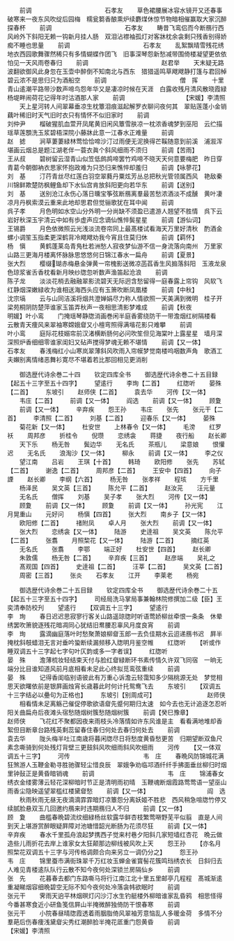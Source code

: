 <!-- { "loadSidebar": true } -->
　　前调　　　　　　　　　　　　石孝友
　　草色裙腰展冰容水镜开又还春事破寒来一夜东风吹绽后园梅　糯瓮篘香酿熏炉续麝煤休惊节物暗相催赢取大家沉醉探春杯
　　前调　　　　　　　　　　　　石孝友
　　畴昔飞鸾侣而今断鴈行西风岭外下斜阳无赖一钩新月挂人肠　双泪沾襟袖孤灯对客牀枕余衾剩只残香别得娇痴不睡也思量
　　前调　　　　　　　　　　　　石孝友
　　乱絮飘晴雪残花绣地衣西园歌舞骤然稀只有多情蝴蝶作团飞　旧事深琴怨新愁减带围倚楼凝望更依依怕见一天风雨卷春归
　　前调　　　　　　　　　　　　赵君举
　　天末疑无路波翻欲御风此身忽在玉壶中醉倒不知南北与西东　猎猎遥鸣草飕飕静打篷与君回棹碧云浓不是思归只为酒船空
　　前调　　　　　　　　　　　　僧　挥
　　十里青山逺潮平路带沙数声啼鸟怨年华又是凄凉时候在天涯　白露收残月清风散晓霞緑杨堤畔闹荷花记得年时沽酒那人家
　　前调　　　　　　　　　　【宋媛】李清照
　　天上星河转人间翠幕垂凉生枕簟泪痕滋起解罗衣聊问夜何其　翠贴莲蓬小金销藕叶稀旧时天气旧时衣只有情怀不似旧家时
　　前调　　　　　　　　　　　　刘仲尹
　　榴破猩肌血萱开凤尾黄旧闲风簟雪肤凉一枕浓香魂梦到巫阳　云纻描瑶草莲顋洗玉浆碧梧深院小藤牀此意一江春水正难量
　　前调　　　　　　　　　　　　赵　摅
　　涧草萋萋緑林莺恰恰啼沙汀过雨便无泥换得芒鞵随意到前溪　浦溆浑堪画云烟总是题江湖老伴一蓑衣眞个斜风细雨不须归
　　前调【苦雨】　　　　　　　　　　王从叔
　　碧树留云湿青山似笠低鹧鸪啼罢竹鸡啼不晓天天何意要梅肥　昨日穿青葛今朝御衲衣思家怀抱政难为只恐归来憔悴却羞归
　　前调【咏蓼花】　　　　　　　　　　刘　基
　　汀荇青丝尽红莲白羽空翠蕤丹粟炫芳丛总把秋光管领属西风　艳敌秦川锦鲜欺楚防枫鲤鱼却下水仙宫肯放斜阳更向若华东
　　前调【送别】　　　　　　　　　　刘　基
　　送别沧江永伤心落日曛宝筝弦断鴈离羣最苦愁浓酒淡不成醺　黄叶凄凉月丹枫索漠云重来此地却思君但觉骊歌犹在耳中闻
　　前调　　　　　　　　　　　　呉子孝
　　月色明如水空山分外明一分尚缺不须盈已遣游人翘望不胜情　呉下云岩好秋深玉宇清云中如有歩虚声应念谪仙憔悴鬓星星
　　前调【游仙词】　　　　　　　　　　王锡爵
　　月色依微照云光浅淡流卷帘同上最髙楼试看海天万里好清秋　酌酒金螺小调笙玉指柔更深鹤背冷飕飕劝我今宵且住莫归休
　　前调【羁怀】　　　　　　　　　　杨　愼
　　黄鹤蓬莱岛青鳬杜若洲愁人寂夜梦仙游不信一身流落向南州　万里家山路三更海月楼离怀脉脉思悠悠何日锦江春水一扁舟
　　前调【夏景】　　　　　　　　　　张大烈
　　樱缀瑚赤梅悬金弹黄一帘槐影送微凉菡萏香生风搧落斜阳　玉液龙泉色琼浆雀舌香枕看新月映纱牎忽听数声渔笛起沧浪
　　前调　　　　　　　　　　　　陈子龙
　　淡淡花梢去融融翠影流碧天无际迥含愁留得一庭春露上帘钩　风软飞红静烟深嫩緑收为谁相送海西头应有玉箫吹断凤凰楼
　　前调【中秋】　　　　　　　　　　沈宗塙
　　云与山同洁溪将烟共澄婵娟尽力称人情欲照一天美满到微明　桂子开梁苑桐阴防楚萍谁家玉笛弄秋声一夜相思清影梦难成
　　前调【秋夜　　　　　　　　明媛】叶小鸾
　　门掩瑶琴静牎消画巻闲半庭香雾绕防干一带澹烟红树隔楼看　云散青天痩风来翠袖寒嫦娥睂又小檀弯照得满堦花影只难攀
　　前调　　　　　　　　　　　叶小鸾
　　庭际花枝嫋帘前汉渚横断肠何必问吹笙但见海棠叶上露星星　墙月深深照炉香细细零谁家闺妇又砧声搅得梦魂无赖不堪情
　　前调【又一体】　　　　　　　　　　石孝友
　　春浅梅红小山寒岚翠薄斜风吹雨入帘幙梦觉南楼呜咽数声角　歌酒工夫嬾别离情绪恶舞衫寛尽不堪着若比那回相见更消削





　　御选歴代诗余巻二十四
　　钦定四库全书
　　御选歴代诗余巻二十五目録【起五十三字至五十四字】
　　望逺行
　　李珣【二首】
　　红牎听
　　晏殊【二首】
　　东坡引
　　赵师侠【二首】
　　袁去华
　　河传【又一体】
　　韦庄【二首】
　　前调【又一体】
　　阎选
　　前调【又一体】
　　顾夐
　　前调【又一体】
　　辛弃疾
　　怨王孙
　　韦庄
　　张先
　　张元干【二首】
　　李清照【二首】
　　刘基【二首】
　　迎春乐【又一体】
　　晏殊
　　菊花新【又一体】
　　杜安世
　　上林春令【又一体】
　　毛滂
　　红罗袄
　　周邦彦
　　折桂令
　　倪瓒
　　恋绣衾
　　蒋捷
　　夜行船
　　赵长卿
　　天下乐
　　杨无咎
　　鬓边华
　　无名氏
　　茶瓶儿
　　梁意娘
　　恨懽迟
　　无名氏
　　浪淘沙【又一体】
　　柳永
　　前调【又一体】
　　李之仪
　　望江南
　　吕岩
　　王琪【十首】
　　韩琦
　　欧阳修
　　张先
　　苏轼【二首】
　　谢逸【二首】
　　周邦彦【二首】
　　王安中【四首】
　　向子諲
　　赵长卿
　　李纲【六首】
　　杨无咎
　　张孝祥
　　程垓
　　方千里
　　杨泽民
　　吴文英【三首】
　　陈允平【二首】
　　赵汝茪
　　汪元量
　　无名氏
　　僧挥
　　刘基
　　吴子孝
　　张大烈
　　河传【又一体】
　　顾夐
　　前调【又一体】
　　顾夐
　　前调【又一体】
　　孙光宪
　　江月晃重山
　　元好问
　　杨愼【四首】
　　张大烈
　　南乡子【又一体】
　　欧阳修【二首】
　　禇附凤
　　卓人月
　　张大烈
　　前调【又一体】
　　张大烈
　　恋绣衾【又一体】
　　陆游
　　史逹祖
　　吴文英
　　陈允平【二首】
　　张翥
　　月照棃花【又一体】
　　陆游【二首】
　　摘红英
　　无名氏
　　张翥
　　李鄂
　　端正好
　　杜安世【四首】
　　赵长卿
　　朱敦儒
　　杨无咎【二首】
　　辛弃疾【三首】
　　赵彦端
　　吴礼之
　　髙观国【四首】
　　史逹祖【二首】
　　汪莘【二首】
　　吴文英【二首】
　　周密【三首】
　　张炎
　　石孝友
　　江开
　　李莱老
　　杨宛




　　御选歴代诗余巻二十五目録
　　钦定四库全书
　　御选歴代诗余巻二十五【起五十三字至五十四字】
　　司经局洗马掌局事兼翰林院修撰加二级【臣】王奕清奉防校刋
　　望逺行
　　【双调五十三字】
　　望逺行　　　　　　　　　　　李　珣
　　春日迟迟思寂寥行客关山路遥琼牎时听语莺娇柳丝牵恨一条条　休晕绣罢吹箫貌逐残花暗凋同心犹结旧帬腰忍辜风月度良宵
　　前调　　　　　　　　　　　　李　珣
　　露滴幽庭落叶时愁聚萧娘柳睂玉郎一去负佳期水云迢递鴈书迟　屛半掩枕斜攲蜡泪无言对垂吟蛩断续漏频移入牎明月鉴空帷
　　红牎听
　　【听或作睡双调五十三字起七字句叶仄韵或多一字者误】
　　红牎听　　　　　　　　　　　晏　殊
　　澹薄梳妆轻结束天付与脸红睂緑断环书素传情久许双飞同宿　一晌无端分比目谁知道风前月底相看未足此心终拟觅鸾弦重续
　　前调　　　　　　　　　　　　晏　殊
　　记得香闺临别语彼此有万重心诉澹云轻霭知多少隔桃源无处　梦觉相思天欲曙依前是银屛画烛宵长歳暮此时何计托鸳鸯飞去
　　东坡引
　　【双调五十三字结必以疉句为正格也】
　　东坡引【别周成可】　　　　　　　　　赵师侠
　　相看情未足离觞己催促停歌欲语睂先蹙何期归太速　如今去也无计追逐怎忍听阳关曲扁舟后夜滩头宿愁随烟树簇愁随烟树簇
　　前调【癸巳豫章】　　　　　　　　　　赵师侠
　　飞花红不聚都因夜来雨枝头冷落情如许东风谁是主　看看满地堆却香絮但目断章台路残英剩蕊留春住春归何处去春归何处去
　　前调　　　　　　　　　　　　袁去华
　　陇头梅半吐江南歳将暮闲牎尽日将愁度黄昏愁更苦　归期望断双鱼尺素念嘶骑到何处残灯背壁三更鼓斜风吹细雨斜风吹细雨
　　河传
　　【又一体双调五十三字】
　　河传　　　　　　　　　　　　韦　庄
　　春晩风防锦城花满狂煞游人玉鞭金勒寻胜驰骤轻尘惜良辰　翠娥争劝临邛酒纤纤手拂面垂丝柳归时烟里钟鼔正是黄昏暗销魂
　　前调　　　　　　　　　　　　韦　庄
　　锦浦春女绣衣金缕雾薄云轻花深柳暗时节正是清明雨初晴　玉鞭魂断烟霞路莺莺语一望巫山雨香尘隐映遥望翠槛红楼黛睂愁
　　前调【又一体】　　　　　　　　　　阎　选
　　秋雨秋雨无昼无夜滴滴霏霏暗灯凉簟怨分离妖姬不胜悲　西风稍急喧牎竹停又续腻脸悬双玉几回邀约鴈来时违期鴈归人不归
　　前调【又一体】　　　　　　　　　　顾　夐
　　曲槛春晩碧流纹细緑杨丝软露华鲜杏枝繁莺啭野芜平似翦　直是人间到天上堪游赏醉眼疑屛障对池塘惜韶光断肠为花须尽狂
　　前调【又一体】　　　　　　　　　　辛弃疾
　　春水千里孤舟浪起梦携西子觉来村巷夕阳斜几家短墙红杏花　晩云做造些儿雨折花去岸上谁家女太狂颠那边柳线被风吹上天
　　怨王孙
　　【亦名月照棃花双调五十三字与河传格调颇合向来另立一调仍分之】
　　怨王孙　　　　　　　　　　　韦　庄
　　锦里蚕市满街珠翠千万红妆玉蝉金雀寳髻花簇鸣珰绣衣长　日斜归去人难见青楼逺队队行云散不知今夜何处深锁兰房隔仙乡
　　前调　　　　　　　　　　　　张　先
　　花暮春去都门东路嘶马将行江南江北十里五里邮亭几程程　髙城渐逺重凝睇烟容细晩碧空无际不知今夜何处冷落衾帏欲眠时
　　前调　　　　　　　　　　　　张元干
　　霁雨天逈平林烟暝灯闪沙汀水生钓艇楼外柳暗谁家乱昏鸦　相思怪得今番甚寒食近小研鱼笺信屛山半掩微醉独倚防干恨春寒
　　前调　　　　　　　　　　　　张元干
　　小院春昼晴牎霞透着雨胭脂倚风翠袖芳意恼乱人多暖金荷　多情不分羣葩后伤春痩浅黛睂尖秀红潮醉脸半掩花厎重门怨黄昏
　　前调　　　　　　　　　　【宋媛】李清照
